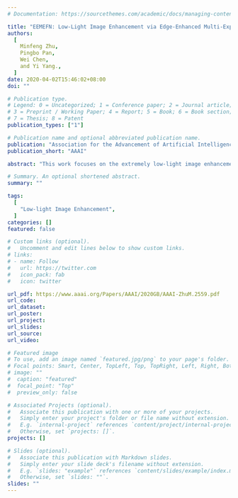 ```yaml
---
# Documentation: https://sourcethemes.com/academic/docs/managing-content/

title: "EEMEFN: Low-Light Image Enhancement via Edge-Enhanced Multi-Exposure Fusion Network"
authors:
  [
    Minfeng Zhu,
    Pingbo Pan,
    Wei Chen,
    and Yi Yang.,
  ]
date: 2020-04-02T15:46:02+08:00
doi: ""

# Publication type.
# Legend: 0 = Uncategorized; 1 = Conference paper; 2 = Journal article;
# 3 = Preprint / Working Paper; 4 = Report; 5 = Book; 6 = Book section;
# 7 = Thesis; 8 = Patent
publication_types: ["1"]

# Publication name and optional abbreviated publication name.
publication: "Association for the Advancement of Artificial Intelligence"
publication_short: "AAAI"

abstract: "This work focuses on the extremely low-light image enhancement, which aims to improve image brightness and reveal hidden information in darken areas. Recently, image enhancement approaches have yielded impressive progress. However, existing methods still suffer from three main problems: (1) low-light images usually are high-contrast. Existing methods may fail to recover images details in extremely dark or bright areas; (2) current methods cannot precisely correct the color of low-light images; (3) when the object edges are unclear, the pixel-wise loss may treat pixels of different objects equally and produce blurry images. In this paper, we propose a two-stage method called Edge-Enhanced Multi-Exposure Fusion Network (EEMEFN) to enhance extremely low-light images. In the first stage, we employ a multi-exposure fusion module to address the high contrast and color bias issues. We synthesize a set of images with different exposure time from a single image and construct an accurate normal-light image by combining well-exposed areas under different illumination conditions. Thus, it can produce realistic initial images with correct color from extremely noisy and low-light images. Secondly, we introduce an edge enhancement module to refine the initial images with the help of the edge information. Therefore, our method can reconstruct high-quality images with sharp edges when minimizing the pixel-wise loss. Experiments on the See-in-the-Dark dataset indicate that our EEMEFN approach achieves state-of-the-art performance."

# Summary. An optional shortened abstract.
summary: ""

tags:
  [
    "Low-light Image Enhancement",
  ]
categories: []
featured: false

# Custom links (optional).
#   Uncomment and edit lines below to show custom links.
# links:
# - name: Follow
#   url: https://twitter.com
#   icon_pack: fab
#   icon: twitter

url_pdf: https://www.aaai.org/Papers/AAAI/2020GB/AAAI-ZhuM.2559.pdf
url_code:
url_dataset:
url_poster:
url_project:
url_slides:
url_source:
url_video:

# Featured image
# To use, add an image named `featured.jpg/png` to your page's folder.
# Focal points: Smart, Center, TopLeft, Top, TopRight, Left, Right, BottomLeft, Bottom, BottomRight.
# image: ""
#  caption: "featured"
#  focal_point: "Top"
#  preview_only: false

# Associated Projects (optional).
#   Associate this publication with one or more of your projects.
#   Simply enter your project's folder or file name without extension.
#   E.g. `internal-project` references `content/project/internal-project/index.md`.
#   Otherwise, set `projects: []`.
projects: []

# Slides (optional).
#   Associate this publication with Markdown slides.
#   Simply enter your slide deck's filename without extension.
#   E.g. `slides: "example"` references `content/slides/example/index.md`.
#   Otherwise, set `slides: ""`.
slides: ""
---
```

